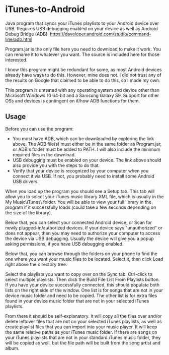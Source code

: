 # iTunes-to-Android
Java program that syncs your iTunes playlists to your Android device over USB. Requires USB debugging enabled on your device as well as Android Debug Bridge (ADB): https://developer.android.com/studio/command-line/adb.html

Program.jar is the only file here you need to download to make it work. You can rename it to whatever you want. The source is included here for those interested.

I know this program might be redundant for some, as most Android devices already have ways to do this. However, mine does not. I did not trust any of the results on Google that claimed to be able to do this, so I made my own.

This program is untested with any operating system and device other than Microsoft Windows 10 64-bit and a Samsung Galaxy S9. Support for other OSs and devices is contingent on if/how ADB functions for them.

## Usage
Before you can use the program:
* You must have ADB, which can be downloaded by exploring the link above. The ADB file(s) must either be in the same folder as Program.jar, or ADB's folder must be added to PATH. I will also include the minimum required files in the download.
* USB debugging must be enabled on your device. The link above should also provide you with the steps to do that.
* Verify that your device is recognized by your computer when you connect it via USB. If not, you probably need to install some Android USB drivers.

When you load up the program you should see a Setup tab. This tab will allow you to select your iTunes music library XML file, which is usually in the My Music\iTunes\ folder. You will be able to view your full library in the program if it successfully loads (could take a few seconds depending on the size of the library).

Below that, you can select your connected Android device, or Scan for newly plugged-in/authorized devices. If your device says "unauthorized" or does not appear, then you may need to authorize your computer to access the device via USB debugging. Usually the device will give you a popup asking permissions, if you have USB debugging enabled.

Below that, you can browse through the folders on your phone to find the one where you want your music files to be located. Select it, then click Load right above the directory tree.

Select the playlists you want to copy over on the Sync tab. Ctrl-click to select multiple playlists. Then click the Build File List From Playlists button. If you have your device successfully connected, this should populate both lists on the right side of the window. One list is for songs that are not in your device music folder and need to be copied. The other list is for extra files found in your device music folder that are not in your selected iTunes playlists.

From there it should be self-explanatory. It will copy all the files over and/or delete leftover files that are not on your selected iTunes playlists, as well as create playlist files that you can import into your music player. It will keep the same relative paths as your iTunes music folder. If there are songs on your iTunes playlists that are not in your standard iTunes music folder, they will be copied as well, but the file path will be built from the song artist and album.
